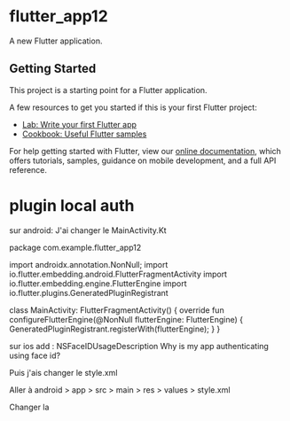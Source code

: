 # flutter_app12

A new Flutter application.

## Getting Started

This project is a starting point for a Flutter application.

A few resources to get you started if this is your first Flutter project:

- [Lab: Write your first Flutter app](https://flutter.dev/docs/get-started/codelab)
- [Cookbook: Useful Flutter samples](https://flutter.dev/docs/cookbook)

For help getting started with Flutter, view our
[online documentation](https://flutter.dev/docs), which offers tutorials,
samples, guidance on mobile development, and a full API reference.

# plugin local auth

sur android:
J'ai changer le MainActivity.Kt

package com.example.flutter_app12

import androidx.annotation.NonNull;
import io.flutter.embedding.android.FlutterFragmentActivity
import io.flutter.embedding.engine.FlutterEngine
import io.flutter.plugins.GeneratedPluginRegistrant

class MainActivity: FlutterFragmentActivity() {
    override fun configureFlutterEngine(@NonNull flutterEngine: FlutterEngine) {
        GeneratedPluginRegistrant.registerWith(flutterEngine);
    }
}

sur ios add :
<key>NSFaceIDUsageDescription</key>
<string>Why is my app authenticating using face id?</string>


Puis j'ais changer le style.xml

Aller à android > app > src > main > res > values > style.xml

Changer la

<style name="LaunchTheme" parent="@android:style/Theme.Black.NoTitleBar">
à

<style name="LaunchTheme" parent="Theme.AppCompat.Light.NoActionBar">

ajouter <uses-permission android:name="android.permission.USE_FINGERPRINT"/> a androidMainifest.XML

Puis rebuilder